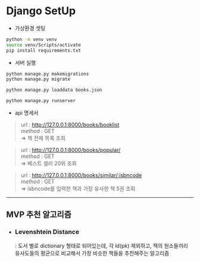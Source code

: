 # Django SetUp

- 가상환경 셋팅

```bash
python -m venv venv
source venv/Scripts/activate
pip install requirements.txt
```

- 서버 실행

```bash
python manage.py makemigrations
python manage.py migrate

python manage.py loaddata books.json

python manage.py runserver
```

- api 명세서

> url : http://127.0.0.1:8000/books/booklist  
> method : GET  
> &Rightarrow; 책 전체 목록 조회

> url : http://127.0.0.1:8000/books/popular/  
> method : GET  
> &Rightarrow; 베스트 셀러 20위 조회

> url : http://127.0.0.1:8000/books/similar/:isbncode  
> method : GET  
> &Rightarrow; isbncode를 입력한 책과 가장 유사한 책 5권 조회

---

## MVP 추천 알고리즘

- ### Levenshtein Distance
  : 도서 별로 dictionary 형태로 되어있는데, 각 id(pk) 제외하고, 책의 원소들끼리 유사도들의 평균으로 비교해서 가장 비슷한 책들을 추천해주는 알고리즘
